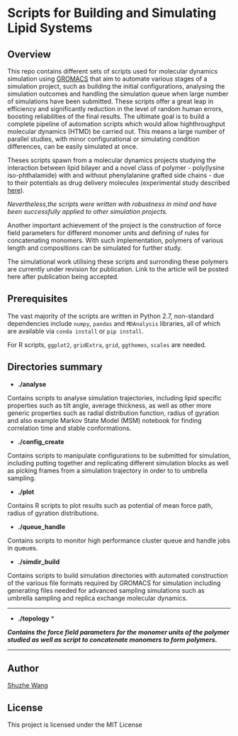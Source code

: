 # Scripts for Building and Simulating Lipid Systems

## Overview

This repo contains different sets of scripts used for molecular dynamics simulation using [GROMACS](www.gromacs.org) that aim to automate various stages of a simulation project, such as building the initial configurations, analysing the simulation outcomes and handling the simulation queue when large number of simulations have been submitted. These scripts offer a great leap in efficiency and significantly reduction in the level of random human errors, boosting reliabilities of the final results. The ultimate goal is to build a complete pipeline of automation scripts which would allow highthroughput molecular dynamics (HTMD) be carried out. This means a large number of parallel studies, with minor configurational or simulating condition differences, can be easily simulated at once.

Theses scripts spawn from a molecular dynamics projects studying the interaction between lipid bilayer and a novel class of polymer - poly(lysine iso-phthalamide) with and without phenylalanine grafted side chains - due to their potentials as drug delivery molecules (experimental study described [here](http://pubs.rsc.org/en/Content/ArticleLanding/2009/JM/b902822f#!divAbstract)).

*Nevertheless,the scripts were written with robustness in mind and have been successfully applied to other simulation projects.*

Another important achievement of the project is the construction of force field parameters for different monomer units and defining of rules for concatenating monomers. With such implementation, polymers of various length and compositions can be simulated for further study.


The simulational work utilising these scripts and surronding these polymers are currently under revision for publication. Link to the article will be posted here after publication being accepted.

## Prerequisites
The vast majority of the scripts are written in Python 2.7, non-standard dependencies include `numpy`, `pandas` and `MDAnalysis` libraries, all of which are available via `conda install` or `pip install`.

For R scripts, `ggplot2`, `gridExtra`, `grid`, `ggthemes`, `scales` are needed.

## Directories summary

-  **./analyse**

Contains scripts to analyse simulation trajectories, including lipid specific properties such as tilt angle, average thickness, as well as other more generic properties such as radial distribution function, radius of gyration and also example Markov State Model (MSM) notebook for finding correlation time and stable conformations.

-  **./config_create**

Contains scripts to manipulate configurations to be submitted for simulation, including putting together and replicating different simulation blocks as well as picking frames from a simulation trajectory in order to to umbrella sampling.


-  **./plot**

Contains R scripts to plot results such as potential of mean force path, radius of gyration distributions.

-  **./queue_handle**

Contains scripts to monitor high performance cluster queue and handle jobs in queues.

-  **./simdir_build**

Contains scripts to build simulation directories with automated construction of the various file formats required by GROMACS for simulation including generating files needed for advanced sampling simulations such as umbrella sampling and replica exchange molecular dynamics.

---

-  **./topology** *

***Contains the force field parameters for the monomer units of the polymer studied as well as script to concatenate monomers to form polymers.***

---

## Author

[Shuzhe Wang](linkedin)

## License

This project is licensed under the MIT License
